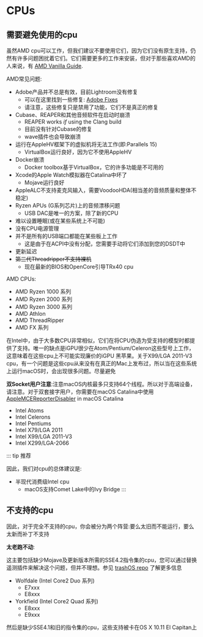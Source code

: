 # CPUs

## 需要避免使用的cpu

虽然AMD cpu可以工作，但我们建议不要使用它们，因为它们没有原生支持，仍然有许多问题困扰着它们。它们需要更多的工作来安装，但对于那些喜欢AMD的人来说，有 [AMD Vanilla Guide](https://vanilla.amd-osx.com).

AMD常见问题:

* Adobe产品并不总是有效，目前Lightroom没有修复
  * 可以在这里找到一些修复: [Adobe Fixes](https://gist.github.com/naveenkrdy/26760ac5135deed6d0bb8902f6ceb6bd)
  * 请注意，这些修复只是禁用了功能，它们不是真正的修复
* Cubase、REAPER和其他音频软件在启动时崩溃
  * REAPER works *if* using the Clang build
  * 目前没有针对Cubase的修复
  * wave插件也会导致崩溃
* 运行在AppleHV框架下的虚拟机将无法工作(即:Parallels 15)
  * VirtualBox运行良好，因为它不使用AppleHV
* Docker崩溃
  * Docker toolbox基于VirtualBox，它的许多功能是不可用的
* Xcode的Apple Watch模拟器在Catalina中坏了
  * Mojave运行良好
* AppleALC不支持麦克风输入，需要VoodooHDA(相当差的音频质量和整体不稳定)
* Ryzen APUs (G系列芯片)上的音频漂移问题
  * USB DAC是唯一的方案，除了新的CPU
* 难以设置睡眠(或在某些系统上不可能)
* 没有CPU电源管理
* 并不是所有的USB端口都能在某些板上工作
  * 这是由于在ACPI中没有分配，您需要手动将它们添加到您的DSDT中
* 更新延迟
* ~~第三代Threadripper不支持裸机~~
  * 现在最新的BIOS和OpenCore引导TRx40 cpu

AMD CPUs:

* AMD Ryzen 1000 系列
* AMD Ryzen 2000 系列
* AMD Ryzen 3000 系列
* AMD Athlon
* AMD ThreadRipper
* AMD FX 系列

在Intel中，由于大多数CPU非常相似，它们在将CPU伪造为受支持的模型时都提供了支持。唯一的缺点是iGPU很少在Atom/Pentium/Celeron这些型号上工作，这意味着在这些cpu上不可能实现廉价的iGPU 黑苹果。关于X99/LGA 2011-V3 cpu，有一个问题是这些cpu从来没有在真正的Mac上发布过，所以当在这些系统上运行macOS时，会出现很多问题。尽量避免

**双Socket用户注意**:注意macOS内核最多只支持64个线程。所以对于高端设备，请注意。对于双套接字用户，你需要在macOS Catalina中使用[AppleMCEReporterDisabler](https://github.com/acidanthera/bugtracker/files/3703498/AppleMCEReporterDisabler.kext.zip) in macOS Catalina

* Intel Atoms
* Intel Celerons
* Intel Pentiums
* Intel X79/LGA 2011
* Intel X99/LGA 2011-V3
* Intel X299/LGA-2066

::: tip 推荐

因此，我们对cpu的总体建议是:

* 半现代消费级Intel cpu
  * macOS支持Comet Lake中的Ivy Bridge
:::

## 不支持的cpu

因此，对于完全不支持的cpu，你会被分为两个阵营:要么太旧而不能运行，要么太新而补丁不支持

**太老跑不动**:

这主要包括缺少Mojave及更新版本所需的SSE4.2指令集的cpu，您可以通过替换遥测插件来解决这个问题，但并不理想。参见 [trashOS repo](https://github.com/khronokernel/trashOS) 了解更多信息

* Wolfdale (Intel Core2 Duo 系列)
  * E7xxx
  * E8xxx
* Yorkfield (Intel Core2 Quad 系列)
  * E8xxx
  * E9xxx

然后是缺少SSE4.1和旧的指令集的cpu，这些支持被卡在OS X 10.11 El Capitan上
